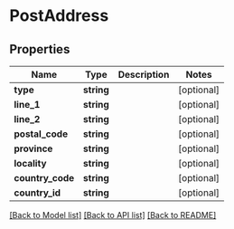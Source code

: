 # PostAddress

## Properties

 Name             | Type       | Description | Notes      
------------------|------------|-------------|------------
 **type**         | **string** |             | [optional] 
 **line_1**       | **string** |             | [optional] 
 **line_2**       | **string** |             | [optional] 
 **postal_code**  | **string** |             | [optional] 
 **province**     | **string** |             | [optional] 
 **locality**     | **string** |             | [optional] 
 **country_code** | **string** |             | [optional] 
 **country_id**   | **string** |             | [optional] 

[[Back to Model list]](../README.md#documentation-for-models) [[Back to API list]](../README.md#documentation-for-api-endpoints) [[Back to README]](../README.md)


